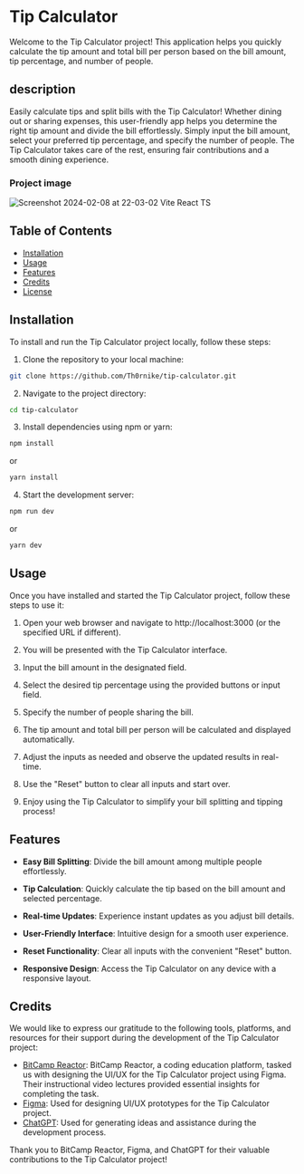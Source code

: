 # Tip Calculator

Welcome to the Tip Calculator project! This application helps you quickly calculate the tip amount and total bill per person based on the bill amount, tip percentage, and number of people.

## description

Easily calculate tips and split bills with the Tip Calculator! Whether dining out or sharing expenses, this user-friendly app helps you determine the right tip amount and divide the bill effortlessly. Simply input the bill amount, select your preferred tip percentage, and specify the number of people. The Tip Calculator takes care of the rest, ensuring fair contributions and a smooth dining experience.

### Project image
![Screenshot 2024-02-08 at 22-03-02 Vite React TS](https://github.com/Th0rnike/tip-calculator-typescript/assets/116254117/1c500873-3750-41ed-8163-7c77b366bfbf)

## Table of Contents

- [Installation](#installation)
- [Usage](#usage)
- [Features](#features)
- [Credits](#credits)
- [License](#license)

## Installation

To install and run the Tip Calculator project locally, follow these steps:

1. Clone the repository to your local machine:

```bash
git clone https://github.com/Th0rnike/tip-calculator.git
```

2. Navigate to the project directory:

```bash
cd tip-calculator
```

3. Install dependencies using npm or yarn:

```bash
npm install
```

or

```bash
yarn install
```

4. Start the development server:

```bash
npm run dev
```

or

```bash
yarn dev
```

## Usage

Once you have installed and started the Tip Calculator project, follow these steps to use it:

1. Open your web browser and navigate to http://localhost:3000 (or the specified URL if different).

2. You will be presented with the Tip Calculator interface.

3. Input the bill amount in the designated field.

4. Select the desired tip percentage using the provided buttons or input field.

5. Specify the number of people sharing the bill.

6. The tip amount and total bill per person will be calculated and displayed automatically.

7. Adjust the inputs as needed and observe the updated results in real-time.

8. Use the "Reset" button to clear all inputs and start over.

9. Enjoy using the Tip Calculator to simplify your bill splitting and tipping process!

## Features

- **Easy Bill Splitting**: Divide the bill amount among multiple people effortlessly.

- **Tip Calculation**: Quickly calculate the tip based on the bill amount and selected percentage.

- **Real-time Updates**: Experience instant updates as you adjust bill details.

- **User-Friendly Interface**: Intuitive design for a smooth user experience.

- **Reset Functionality**: Clear all inputs with the convenient "Reset" button.

- **Responsive Design**: Access the Tip Calculator on any device with a responsive layout.

## Credits

We would like to express our gratitude to the following tools, platforms, and resources for their support during the development of the Tip Calculator project:

- [BitCamp Reactor](https://reactor.bitcamp.ge/): BitCamp Reactor, a coding education platform, tasked us with designing the UI/UX for the Tip Calculator project using Figma. Their instructional video lectures provided essential insights for completing the task.
- [Figma]([https://www.figma.com/file/CELgSjSm9RGfClpFBWm7kp/tip-calculator-app?type=design&node-id=0-70&mode=design&t=AkJ0SIpsMiP9fyfM-0](https://www.figma.com/file/DN9n5Yoz8Z3XivGpjDUgxu/clock-app?type=design&node-id=0-52&mode=design&t=kFVenEfpknjqz2RA-0)): Used for designing UI/UX prototypes for the Tip Calculator project.
- [ChatGPT](https://chat.openai.com/): Used for generating ideas and assistance during the development process.

Thank you to BitCamp Reactor, Figma, and ChatGPT for their valuable contributions to the Tip Calculator project!
